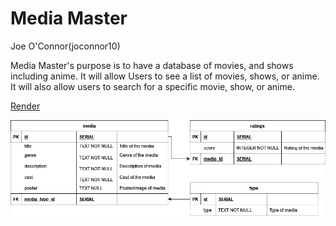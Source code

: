 # Media Master

Joe O'Connor(joconnor10)

Media Master's purpose is to have a database of movies, and shows including anime. It will allow Users
to see a list of movies, shows, or anime. It will also allow users to search for a specific movie, show, or anime.

[Render](https://mediamaster.onrender.com/)

![ER Diagram](/docs/mmerdiagram.png)
